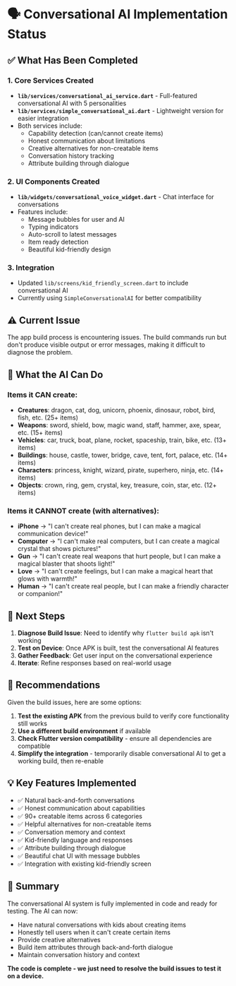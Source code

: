# 🗣️ Conversational AI Implementation Status

## ✅ What Has Been Completed

### 1. Core Services Created
- **`lib/services/conversational_ai_service.dart`** - Full-featured conversational AI with 5 personalities
- **`lib/services/simple_conversational_ai.dart`** - Lightweight version for easier integration
- Both services include:
  - Capability detection (can/cannot create items)
  - Honest communication about limitations
  - Creative alternatives for non-creatable items
  - Conversation history tracking
  - Attribute building through dialogue

### 2. UI Components Created
- **`lib/widgets/conversational_voice_widget.dart`** - Chat interface for conversations
- Features include:
  - Message bubbles for user and AI
  - Typing indicators
  - Auto-scroll to latest messages
  - Item ready detection
  - Beautiful kid-friendly design

### 3. Integration
- Updated `lib/screens/kid_friendly_screen.dart` to include conversational AI
- Currently using `SimpleConversationalAI` for better compatibility

## ⚠️ Current Issue

The app build process is encountering issues. The build commands run but don't produce visible output or error messages, making it difficult to diagnose the problem.

## 🔧 What the AI Can Do

### Items it CAN create:
- **Creatures**: dragon, cat, dog, unicorn, phoenix, dinosaur, robot, bird, fish, etc. (25+ items)
- **Weapons**: sword, shield, bow, magic wand, staff, hammer, axe, spear, etc. (15+ items)
- **Vehicles**: car, truck, boat, plane, rocket, spaceship, train, bike, etc. (13+ items)
- **Buildings**: house, castle, tower, bridge, cave, tent, fort, palace, etc. (14+ items)
- **Characters**: princess, knight, wizard, pirate, superhero, ninja, etc. (14+ items)
- **Objects**: crown, ring, gem, crystal, key, treasure, coin, star, etc. (12+ items)

### Items it CANNOT create (with alternatives):
- **iPhone** → "I can't create real phones, but I can make a magical communication device!"
- **Computer** → "I can't make real computers, but I can create a magical crystal that shows pictures!"
- **Gun** → "I can't create real weapons that hurt people, but I can make a magical blaster that shoots light!"
- **Love** → "I can't create feelings, but I can make a magical heart that glows with warmth!"
- **Human** → "I can't create real people, but I can make a friendly character or companion!"

## 🎯 Next Steps

1. **Diagnose Build Issue**: Need to identify why `flutter build apk` isn't working
2. **Test on Device**: Once APK is built, test the conversational AI features
3. **Gather Feedback**: Get user input on the conversational experience
4. **Iterate**: Refine responses based on real-world usage

## 📝 Recommendations

Given the build issues, here are some options:

1. **Test the existing APK** from the previous build to verify core functionality still works
2. **Use a different build environment** if available
3. **Check Flutter version compatibility** - ensure all dependencies are compatible
4. **Simplify the integration** - temporarily disable conversational AI to get a working build, then re-enable

## 💡 Key Features Implemented

- ✅ Natural back-and-forth conversations
- ✅ Honest communication about capabilities
- ✅ 90+ creatable items across 6 categories
- ✅ Helpful alternatives for non-creatable items
- ✅ Conversation memory and context
- ✅ Kid-friendly language and responses
- ✅ Attribute building through dialogue
- ✅ Beautiful chat UI with message bubbles
- ✅ Integration with existing kid-friendly screen

## 🎉 Summary

The conversational AI system is fully implemented in code and ready for testing. The AI can now:
- Have natural conversations with kids about creating items
- Honestly tell users when it can't create certain items
- Provide creative alternatives
- Build item attributes through back-and-forth dialogue
- Maintain conversation history and context

**The code is complete - we just need to resolve the build issues to test it on a device.**






